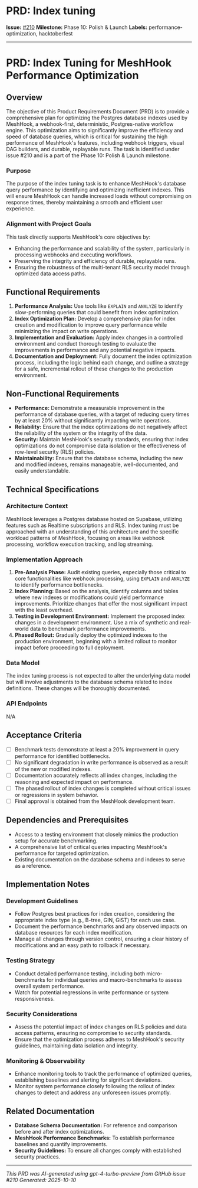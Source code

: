 # PRD: Index tuning

**Issue:** [#210](https://github.com/profullstack/meshhook/issues/210)
**Milestone:** Phase 10: Polish & Launch
**Labels:** performance-optimization, hacktoberfest

---

# PRD: Index Tuning for MeshHook Performance Optimization

## Overview

The objective of this Product Requirements Document (PRD) is to provide a comprehensive plan for optimizing the Postgres database indexes used by MeshHook, a webhook-first, deterministic, Postgres-native workflow engine. This optimization aims to significantly improve the efficiency and speed of database queries, which is critical for sustaining the high performance of MeshHook's features, including webhook triggers, visual DAG builders, and durable, replayable runs. The task is identified under issue #210 and is a part of the Phase 10: Polish & Launch milestone.

### Purpose

The purpose of the index tuning task is to enhance MeshHook's database query performance by identifying and optimizing inefficient indexes. This will ensure MeshHook can handle increased loads without compromising on response times, thereby maintaining a smooth and efficient user experience.

### Alignment with Project Goals

This task directly supports MeshHook's core objectives by:

- Enhancing the performance and scalability of the system, particularly in processing webhooks and executing workflows.
- Preserving the integrity and efficiency of durable, replayable runs.
- Ensuring the robustness of the multi-tenant RLS security model through optimized data access paths.

## Functional Requirements

1. **Performance Analysis:** Use tools like `EXPLAIN` and `ANALYZE` to identify slow-performing queries that could benefit from index optimization.
2. **Index Optimization Plan:** Develop a comprehensive plan for index creation and modification to improve query performance while minimizing the impact on write operations.
3. **Implementation and Evaluation:** Apply index changes in a controlled environment and conduct thorough testing to evaluate the improvements in performance and any potential negative impacts.
4. **Documentation and Deployment:** Fully document the index optimization process, including the logic behind each change, and outline a strategy for a safe, incremental rollout of these changes to the production environment.

## Non-Functional Requirements

- **Performance:** Demonstrate a measurable improvement in the performance of database queries, with a target of reducing query times by at least 20% without significantly impacting write operations.
- **Reliability:** Ensure that the index optimizations do not negatively affect the reliability of the system or the integrity of the data.
- **Security:** Maintain MeshHook's security standards, ensuring that index optimizations do not compromise data isolation or the effectiveness of row-level security (RLS) policies.
- **Maintainability:** Ensure that the database schema, including the new and modified indexes, remains manageable, well-documented, and easily understandable.

## Technical Specifications

### Architecture Context

MeshHook leverages a Postgres database hosted on Supabase, utilizing features such as Realtime subscriptions and RLS. Index tuning must be approached with an understanding of this architecture and the specific workload patterns of MeshHook, focusing on areas like webhook processing, workflow execution tracking, and log streaming.

### Implementation Approach

1. **Pre-Analysis Phase:** Audit existing queries, especially those critical to core functionalities like webhook processing, using `EXPLAIN` and `ANALYZE` to identify performance bottlenecks.
2. **Index Planning:** Based on the analysis, identify columns and tables where new indexes or modifications could yield performance improvements. Prioritize changes that offer the most significant impact with the least overhead.
3. **Testing in Development Environment:** Implement the proposed index changes in a development environment. Use a mix of synthetic and real-world data to benchmark performance improvements.
4. **Phased Rollout:** Gradually deploy the optimized indexes to the production environment, beginning with a limited rollout to monitor impact before proceeding to full deployment.

### Data Model

The index tuning process is not expected to alter the underlying data model but will involve adjustments to the database schema related to index definitions. These changes will be thoroughly documented.

### API Endpoints

N/A

## Acceptance Criteria

- [ ] Benchmark tests demonstrate at least a 20% improvement in query performance for identified bottlenecks.
- [ ] No significant degradation in write performance is observed as a result of the new or modified indexes.
- [ ] Documentation accurately reflects all index changes, including the reasoning and expected impact on performance.
- [ ] The phased rollout of index changes is completed without critical issues or regressions in system behavior.
- [ ] Final approval is obtained from the MeshHook development team.

## Dependencies and Prerequisites

- Access to a testing environment that closely mimics the production setup for accurate benchmarking.
- A comprehensive list of critical queries impacting MeshHook's performance for targeted optimization.
- Existing documentation on the database schema and indexes to serve as a reference.

## Implementation Notes

### Development Guidelines

- Follow Postgres best practices for index creation, considering the appropriate index type (e.g., B-tree, GIN, GiST) for each use case.
- Document the performance benchmarks and any observed impacts on database resources for each index modification.
- Manage all changes through version control, ensuring a clear history of modifications and an easy path to rollback if necessary.

### Testing Strategy

- Conduct detailed performance testing, including both micro-benchmarks for individual queries and macro-benchmarks to assess overall system performance.
- Watch for potential regressions in write performance or system responsiveness.

### Security Considerations

- Assess the potential impact of index changes on RLS policies and data access patterns, ensuring no compromise to security standards.
- Ensure that the optimization process adheres to MeshHook's security guidelines, maintaining data isolation and integrity.

### Monitoring & Observability

- Enhance monitoring tools to track the performance of optimized queries, establishing baselines and alerting for significant deviations.
- Monitor system performance closely following the rollout of index changes to detect and address any unforeseen issues promptly.

## Related Documentation

- **Database Schema Documentation:** For reference and comparison before and after index optimizations.
- **MeshHook Performance Benchmarks:** To establish performance baselines and quantify improvements.
- **Security Guidelines:** To ensure all changes comply with established security practices.

---

*This PRD was AI-generated using gpt-4-turbo-preview from GitHub issue #210*
*Generated: 2025-10-10*
